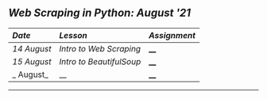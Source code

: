 ## _Web Scraping in Python: August '21_ 
| _Date_ | _Lesson_ | _Assignment_ |
| :----- | :------- | :-------- |
| _14 August_ | _Intro to Web Scraping_ | [__](Day%20%231) |
| _15 August_ | _Intro to BeautifulSoup_ | [__](Day%20%232) |
| _ August_ | __ | [__](Day%20%233) |
---
